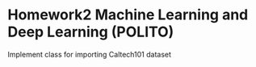 # Homework2 Machine Learning and Deep Learning (POLITO)
Implement class for importing Caltech101 dataset
